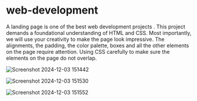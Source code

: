 # web-development
A landing page is one of the best web development projects . This project demands a foundational understanding of HTML and CSS.  Most importantly, we will use your creativity to make the page look impressive. The alignments, the padding, the color palette, boxes and all the other elements on the page require attention. Using CSS carefully to make sure the elements on the page do not overlap.


![Screenshot 2024-12-03 151442](https://github.com/user-attachments/assets/4da8d8de-4df1-4dd1-99a3-d185109c61de)

![Screenshot 2024-12-03 151530](https://github.com/user-attachments/assets/654c9a38-eb21-43f8-8fbc-986ddc496e58)

![Screenshot 2024-12-03 151552](https://github.com/user-attachments/assets/86f518c4-8aff-4d21-a7db-821018320f6e)
